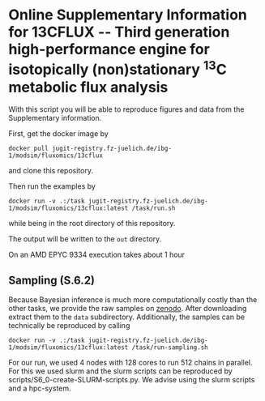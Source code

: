 # Online Supplementary Information for 13CFLUX -- Third generation high-performance engine for isotopically (non)stationary <sup>13</sup>C metabolic flux analysis

With this script you will be able to reproduce figures and data from the Supplementary information. 

First, get the docker image by
```shell
docker pull jugit-registry.fz-juelich.de/ibg-1/modsim/fluxomics/13cflux
```
and clone this repository.

Then run the examples by
```shell
docker run -v .:/task jugit-registry.fz-juelich.de/ibg-1/modsim/fluxomics/13cflux:latest /task/run.sh
```
while being in the root directory of this repository.

The output will be written to the `out` directory. 

On an AMD EPYC 9334 execution takes about 1 hour


## Sampling (S.6.2)

Because Bayesian inference is much more computationally costly than the other tasks,
we provide the raw samples on [zenodo](https://doi.org/10.5281/zenodo.17100887).
After downloading extract them to the `data` subdirectory.
Additionally, the samples can be technically be reproduced by calling
```shell
docker run -v .:/task jugit-registry.fz-juelich.de/ibg-1/modsim/fluxomics/13cflux:latest /task/run-sampling.sh
```
For our run, we used 4 nodes with 128 cores to run 512 chains in parallel. For this we used slurm and the slurm scripts can be reproduced by scripts/S6\_0-create-SLURM-scripts.py.
We advise using the slurm scripts and a hpc-system.
